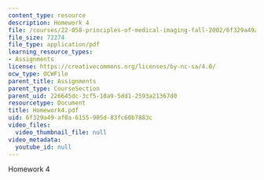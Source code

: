 ```yaml
---
content_type: resource
description: Homework 4
file: /courses/22-058-principles-of-medical-imaging-fall-2002/6f329a49af0a6155905d83fc60b7883c_Homework4.pdf
file_size: 72274
file_type: application/pdf
learning_resource_types:
- Assignments
license: https://creativecommons.org/licenses/by-nc-sa/4.0/
ocw_type: OCWFile
parent_title: Assignments
parent_type: CourseSection
parent_uid: 226645dc-3cf5-10a9-5dd1-2593a21367d0
resourcetype: Document
title: Homework4.pdf
uid: 6f329a49-af0a-6155-905d-83fc60b7883c
video_files:
  video_thumbnail_file: null
video_metadata:
  youtube_id: null
---
```

Homework 4